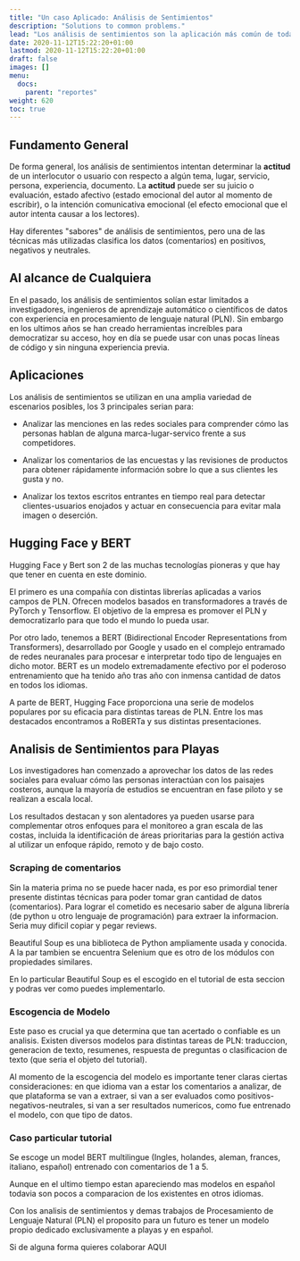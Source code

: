 ```yaml
---
title: "Un caso Aplicado: Análisis de Sentimientos"
description: "Solutions to common problems."
lead: "Los análisis de sentimientos son la aplicación más común de todas las herramientas de PLN para examinar actitudes y emociones de los visitantes hacia cierto punto de la playa, algun servicio o el tipo de experiencia (positiva-negativa)."
date: 2020-11-12T15:22:20+01:00
lastmod: 2020-11-12T15:22:20+01:00
draft: false
images: []
menu: 
  docs:
    parent: "reportes"
weight: 620
toc: true
---
```


## Fundamento General

De forma general, los análisis de sentimientos intentan determinar la **actitud** de un interlocutor o usuario con respecto a algún tema, lugar, servicio, persona, experiencia, documento. La **actitud** puede ser su juicio o evaluación, estado afectivo (estado emocional del autor al momento de escribir), o la intención comunicativa emocional (el efecto emocional que el autor intenta causar a los lectores).

Hay diferentes "sabores" de análisis de sentimientos, pero una de las técnicas más utilizadas clasifica los datos (comentarios) en positivos, negativos y neutrales.

## Al alcance de Cualquiera

En el pasado, los análisis de sentimientos solían estar limitados a investigadores, ingenieros de aprendizaje automático o científicos de datos con experiencia en procesamiento de lenguaje natural (PLN). Sin embargo en los ultimos años se han creado herramientas increíbles para democratizar su acceso, hoy en día se puede usar con unas pocas líneas de código y sin ninguna experiencia previa.

## Aplicaciones

Los análisis de sentimientos se utilizan en una amplia variedad de escenarios posibles, los 3 principales serian para:

- Analizar las menciones en las redes sociales para comprender cómo las personas hablan de alguna marca-lugar-servico frente a sus competidores.

- Analizar los comentarios de las encuestas y las revisiones de productos para obtener rápidamente información sobre lo que a sus clientes les gusta y no.

- Analizar los textos escritos entrantes en tiempo real para detectar clientes-usuarios enojados y actuar en consecuencia para evitar mala imagen o deserción.

## Hugging Face y BERT

Hugging Face y Bert son 2 de las muchas tecnologías pioneras y que hay que tener en cuenta en este dominio. 

El primero es una compañía con distintas librerías aplicadas a varios campos de PLN. Ofrecen modelos basados en transformadores a través de PyTorch y Tensorflow. El objetivo de la empresa es promover el PLN y democratizarlo para que todo el mundo lo pueda usar.

Por otro lado, tenemos a BERT (Bidirectional Encoder Representations from Transformers), desarrollado por Google y usado en el complejo entramado de redes neuranales para procesar e interpretar todo tipo de lenguajes en dicho motor. BERT es un modelo extremadamente efectivo por el poderoso entrenamiento que ha tenido año tras año con inmensa cantidad de datos en todos los idiomas.

A parte de BERT, Hugging Face proporciona una serie de modelos populares por su eficacia para distintas tareas de PLN. Entre los mas destacados encontramos a RoBERTa y sus distintas presentaciones.

## Analisis de Sentimientos para Playas

Los investigadores han comenzado a aprovechar los datos de las redes sociales para evaluar cómo las personas interactúan con los paisajes costeros, aunque la mayoría de estudios se encuentran en fase piloto y se realizan a escala local. 

Los resultados destacan y son alentadores ya pueden usarse para complementar otros enfoques para el monitoreo a gran escala de las costas, incluida la identificación de áreas prioritarias para la gestión activa al utilizar un enfoque rápido, remoto y de bajo costo.

### Scraping de comentarios

Sin la materia prima no se puede hacer nada, es por eso primordial tener presente distintas técnicas para poder tomar gran cantidad de datos (comentarios). Para lograr el cometido es necesario saber de alguna librería (de python u otro lenguaje de programación) para extraer la informacion. Seria muy dificil copiar y pegar reviews.

Beautiful Soup es una biblioteca de Python ampliamente usada y conocida. A la par tambien se encuentra Selenium que es otro de los módulos con propiedades similares. 

En lo particular Beautiful Soup es el escogido en el tutorial de esta seccion y podras ver como puedes implementarlo.

### Escogencia de Modelo

Este paso es crucial ya que determina que tan acertado o confiable es un analisis. Existen diversos modelos para distintas tareas de PLN: traduccion, generacion de texto, resumenes, respuesta de preguntas o clasificacion de texto (que seria el objeto del tutorial).

Al momento de la escogencia del modelo es importante tener claras ciertas consideraciones: en que idioma van a estar los comentarios a analizar, de que plataforma se van a extraer, si van a ser evaluados como positivos-negativos-neutrales, si van a ser resultados numericos, como fue entrenado el modelo, con que tipo de datos.

### Caso particular tutorial

Se escoge un model BERT multilingue (Ingles, holandes, aleman, frances, italiano, español) entrenado con comentarios de 1 a 5. 

Aunque en el ultimo tiempo estan apareciendo mas modelos en español todavia son pocos a comparacion de los existentes en otros idiomas. 

Con los analisis de sentimientos y demas trabajos de Procesamiento de Lenguaje Natural (PLN) el proposito para un futuro es tener un modelo propio dedicado exclusivamente a playas y en español.

Si de alguna forma quieres colaborar AQUI 


















